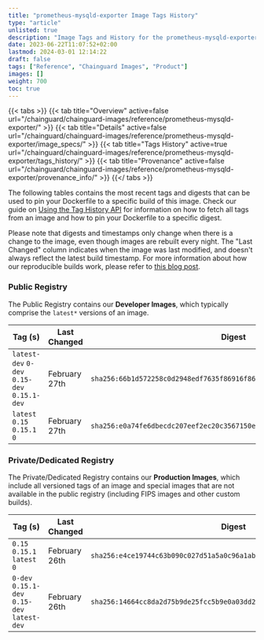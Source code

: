 ```yaml
---
title: "prometheus-mysqld-exporter Image Tags History"
type: "article"
unlisted: true
description: "Image Tags and History for the prometheus-mysqld-exporter Chainguard Image"
date: 2023-06-22T11:07:52+02:00
lastmod: 2024-03-01 12:14:22
draft: false
tags: ["Reference", "Chainguard Images", "Product"]
images: []
weight: 700
toc: true
---
```


{{< tabs >}}
{{< tab title="Overview" active=false url="/chainguard/chainguard-images/reference/prometheus-mysqld-exporter/" >}}
{{< tab title="Details" active=false url="/chainguard/chainguard-images/reference/prometheus-mysqld-exporter/image_specs/" >}}
{{< tab title="Tags History" active=true url="/chainguard/chainguard-images/reference/prometheus-mysqld-exporter/tags_history/" >}}
{{< tab title="Provenance" active=false url="/chainguard/chainguard-images/reference/prometheus-mysqld-exporter/provenance_info/" >}}
{{</ tabs >}}

The following tables contains the most recent tags and digests that can be used to pin your Dockerfile to a specific build of this image. Check our guide on [Using the Tag History API](/chainguard/chainguard-images/using-the-tag-history-api/) for information on how to fetch all tags from an image and how to pin your Dockerfile to a specific digest.

Please note that digests and timestamps only change when there is a change to the image, even though images are rebuilt every night. The "Last Changed" column indicates when the image was last modified, and doesn't always reflect the latest build timestamp. For more information about how our reproducible builds work, please refer to [this blog post](https://www.chainguard.dev/unchained/reproducing-chainguards-reproducible-image-builds).

### Public Registry
The Public Registry contains our **Developer Images**, which typically comprise the `latest*` versions of an image.

| Tag (s)                                       | Last Changed  | Digest                                                                    |
|-----------------------------------------------|---------------|---------------------------------------------------------------------------|
|  `latest-dev` `0-dev` `0.15-dev` `0.15.1-dev` | February 27th | `sha256:66b1d572258c0d2948edf7635f86916f86943022e03f08aaf9c133f3449c3ba9` |
|  `latest` `0.15` `0.15.1` `0`                 | February 27th | `sha256:e0a74fe6dbecdc207eef2ec20c3567150e83ef96ab0be7e287f02e914db9e277` |


### Private/Dedicated Registry
The Private/Dedicated Registry contains our **Production Images**, which include all versioned tags of an image and special images that are not available in the public registry (including FIPS images and other custom builds).

| Tag (s)                                       | Last Changed  | Digest                                                                    |
|-----------------------------------------------|---------------|---------------------------------------------------------------------------|
|  `0.15` `0.15.1` `latest` `0`                 | February 26th | `sha256:e4ce19744c63b090c027d51a5a0c96a1abacd033ac65ad1a6c9d2be1e5e07e2a` |
|  `0-dev` `0.15.1-dev` `0.15-dev` `latest-dev` | February 26th | `sha256:14664cc8da2d75b9de25fcc5b9e0a03dd2c4ad3f4090c8b23b156a76420c9db4` |

